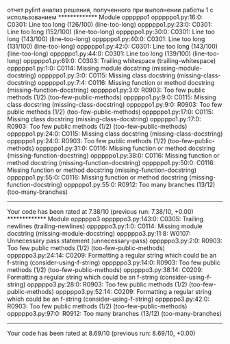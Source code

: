 отчет pylint анализ решения, полученного при выполнении работы 1 с использованием ************* Module opppppo1
opppppo1.py:16:0: C0301: Line too long (126/100) (line-too-long)
opppppo1.py:23:0: C0301: Line too long (152/100) (line-too-long)
opppppo1.py:30:0: C0301: Line too long (143/100) (line-too-long)
opppppo1.py:40:0: C0301: Line too long (131/100) (line-too-long)
opppppo1.py:42:0: C0301: Line too long (143/100) (line-too-long)
opppppo1.py:44:0: C0301: Line too long (139/100) (line-too-long)
opppppo1.py:69:0: C0303: Trailing whitespace (trailing-whitespace)
opppppo1.py:1:0: C0114: Missing module docstring (missing-module-docstring)
opppppo1.py:3:0: C0115: Missing class docstring (missing-class-docstring)
opppppo1.py:7:4: C0116: Missing function or method docstring (missing-function-docstring)
opppppo1.py:3:0: R0903: Too few public methods (1/2) (too-few-public-methods)
opppppo1.py:9:0: C0115: Missing class docstring (missing-class-docstring)
opppppo1.py:9:0: R0903: Too few public methods (1/2) (too-few-public-methods)
opppppo1.py:17:0: C0115: Missing class docstring (missing-class-docstring)
opppppo1.py:17:0: R0903: Too few public methods (1/2) (too-few-public-methods)
opppppo1.py:24:0: C0115: Missing class docstring (missing-class-docstring)
opppppo1.py:24:0: R0903: Too few public methods (1/2) (too-few-public-methods)
opppppo1.py:31:0: C0116: Missing function or method docstring (missing-function-docstring)
opppppo1.py:38:0: C0116: Missing function or method docstring (missing-function-docstring)
opppppo1.py:50:0: C0116: Missing function or method docstring (missing-function-docstring)
opppppo1.py:55:0: C0116: Missing function or method docstring (missing-function-docstring)
opppppo1.py:55:0: R0912: Too many branches (13/12) (too-many-branches)

------------------------------------------------------------------

Your code has been rated at 7.38/10 (previous run: 7.38/10, +0.00)
************* Module opppppo3
opppppo3.py:143:0: C0305: Trailing newlines (trailing-newlines)
opppppo3.py:1:0: C0114: Missing module docstring (missing-module-docstring)
opppppo3.py:11:8: W0107: Unnecessary pass statement (unnecessary-pass)
opppppo3.py:2:0: R0903: Too few public methods (1/2) (too-few-public-methods)
opppppo3.py:24:14: C0209: Formatting a regular string which could be an f-string (consider-using-f-string)
opppppo3.py:14:0: R0903: Too few public methods (1/2) (too-few-public-methods)
opppppo3.py:38:14: C0209: Formatting a regular string which could be an f-string (consider-using-f-string)
opppppo3.py:28:0: R0903: Too few public methods (1/2) (too-few-public-methods)
opppppo3.py:52:14: C0209: Formatting a regular string which could be an f-string (consider-using-f-string)
opppppo3.py:42:0: R0903: Too few public methods (1/2) (too-few-public-methods)
opppppo3.py:97:0: R0912: Too many branches (13/12) (too-many-branches)

------------------------------------------------------------------
Your code has been rated at 8.69/10 (previous run: 8.69/10, +0.00)